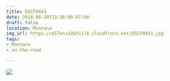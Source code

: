 ```yaml
---
title: DSCF0043
date: 2018-06-30T23:38:08-07:00
draft: false
location: Montana
img_url: https://d17enza3bfujl8.cloudfront.net/DSCF0043.jpg
tags:
- Montana
- on-the-road

---
```


![](https://d17enza3bfujl8.cloudfront.net/DSCF0043.jpg)

